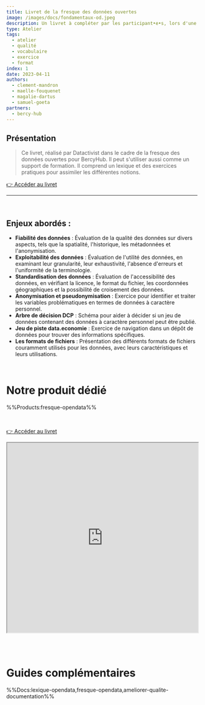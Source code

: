 ```yaml
---
title: Livret de la fresque des données ouvertes
image: /images/docs/fondamentaux-od.jpeg
description: Un livret à compléter par les participant•e•s, lors d'une fresque des données ouvertes
type: Atelier
tags:
  - atelier
  - qualité
  - vocabulaire
  - exercice
  - format
index: 1
date: 2023-04-11
authors:
  - clement-mandron
  - maelle-fouquenet
  - magalie-dartus
  - samuel-goeta
partners:
  - bercy-hub
--- 
```


## Présentation

> Ce livret, réalisé par Datactivist dans le cadre de la fresque des données ouvertes pour BercyHub. Il peut s'utiliser aussi comme un support de formation. Il comprend un lexique et des exercices pratiques pour assimiler les différentes notions.

<a href="https://docs.google.com/presentation/d/1PPRt0fERgr-2W-vLW2r3Jao_2mSuEfvGGez1AQY9e98/preview?slide=id.g1949e2873d4_0_3" class="customButton">👉 Accéder au livret</a>

---

<br/>

## Enjeux abordés :

- **Fiabilité des données** : Évaluation de la qualité des données sur divers aspects, tels que la spatialité, l'historique, les métadonnées et l'anonymisation.
- **Exploitabilité des données** : Évaluation de l'utilité des données, en examinant leur granularité, leur exhaustivité, l'absence d'erreurs et l'uniformité de la terminologie.
- **Standardisation des données** : Évaluation de l'accessibilité des données, en vérifiant la licence, le format du fichier, les coordonnées géographiques et la possibilité de croisement des données.
- **Anonymisation et pseudonymisation** : Exercice pour identifier et traiter les variables problématiques en termes de données à caractère personnel.
- **Arbre de décision DCP** : Schéma pour aider à décider si un jeu de données contenant des données à caractère personnel peut être publié.
- **Jeu de piste data.economie** : Exercice de navigation dans un dépôt de données pour trouver des informations spécifiques.
- **Les formats de fichiers** : Présentation des différents formats de fichiers couramment utilisés pour les données, avec leurs caractéristiques et leurs utilisations.

<br/>

# Notre produit dédié

%%Products:fresque-opendata%%

<br/>

<a href="https://docs.google.com/presentation/d/1PPRt0fERgr-2W-vLW2r3Jao_2mSuEfvGGez1AQY9e98/preview?slide=id.g1949e2873d4_0_3" class="customButton">👉 Accéder au livret</a>

<div class="responsiveIframe">
  <iframe
    width="100%"
    height="500"
    src="https://docs.google.com/presentation/d/1PPRt0fERgr-2W-vLW2r3Jao_2mSuEfvGGez1AQY9e98/preview?slide=id.g1949e2873d4_0_3">
  </iframe>
</div>

<br></br>

# Guides complémentaires

%%Docs:lexique-opendata,fresque-opendata,ameliorer-qualite-documentation%%
